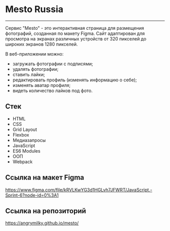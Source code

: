 # Mesto Russia 
---

Сервис "Mesto" - это  интерактивная страница для размещения фотографий, созданная по макету Figma. Сайт адаптирован для просмотра на экранах различных устройств от 320 пикселей до широких экранов 1280 пикселей.

В веб-приложении можно:

- загружать фотографии с подписями;
- удалять фотографии;
- ставить лайки;
- редактировать профиль (изменять информацию о себе);
- изменять аватар профиля;
- видеть количество лайков под фото.



## Стек
* HTML
* CSS
* Grid Layout
* Flexbox
* Медиазапросы
* JavaScript
* ES6 Modules
* ООП
* Webpack






## Ссылка на макет Figma
https://www.figma.com/file/kRVLKwYG3d1HGLvh7JFWRT/JavaScript.-Sprint-6?node-id=0%3A1


## Ссылка на репозиторий
https://angrymilky.github.io/mesto/